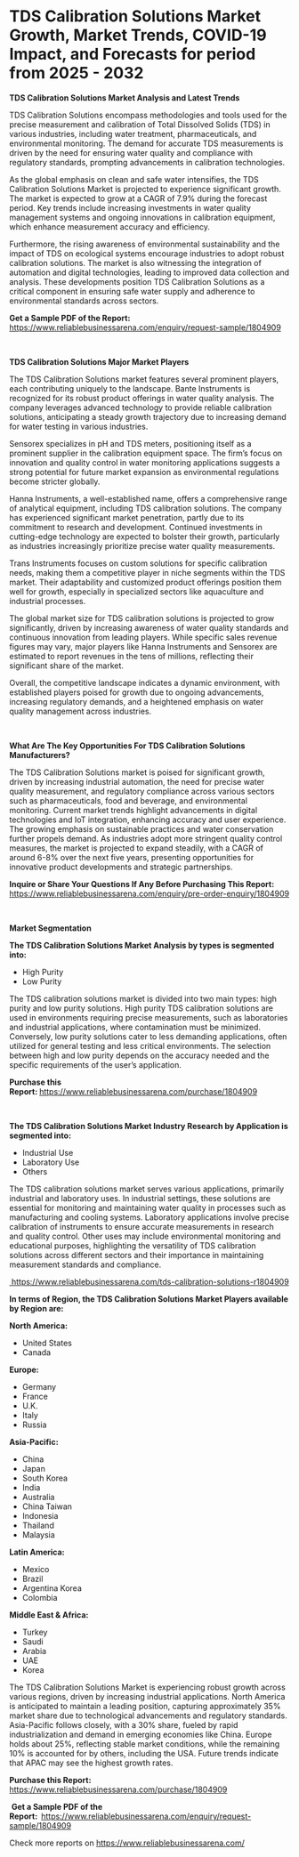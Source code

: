 <p><h1>TDS Calibration Solutions Market Growth, Market Trends, COVID-19 Impact, and Forecasts for period from 2025 - 2032</h1></p><p><strong>TDS Calibration Solutions Market Analysis and Latest Trends</strong></p>
<p><p>TDS Calibration Solutions encompass methodologies and tools used for the precise measurement and calibration of Total Dissolved Solids (TDS) in various industries, including water treatment, pharmaceuticals, and environmental monitoring. The demand for accurate TDS measurements is driven by the need for ensuring water quality and compliance with regulatory standards, prompting advancements in calibration technologies.</p><p>As the global emphasis on clean and safe water intensifies, the TDS Calibration Solutions Market is projected to experience significant growth. The market is expected to grow at a CAGR of 7.9% during the forecast period. Key trends include increasing investments in water quality management systems and ongoing innovations in calibration equipment, which enhance measurement accuracy and efficiency. </p><p>Furthermore, the rising awareness of environmental sustainability and the impact of TDS on ecological systems encourage industries to adopt robust calibration solutions. The market is also witnessing the integration of automation and digital technologies, leading to improved data collection and analysis. These developments position TDS Calibration Solutions as a critical component in ensuring safe water supply and adherence to environmental standards across sectors.</p></p>
<p><strong>Get a Sample PDF of the Report:&nbsp;</strong> <a href="https://www.reliablebusinessarena.com/enquiry/request-sample/1804909?utm_campaign=2137&utm_medium=2&utm_source=Github&utm_content=ia&utm_term=01042025&utm_id=tds-calibration-solutions">https://www.reliablebusinessarena.com/enquiry/request-sample/1804909</a></p>
<p>&nbsp;</p>
<p><strong>TDS Calibration Solutions Major Market Players</strong></p>
<p><p>The TDS Calibration Solutions market features several prominent players, each contributing uniquely to the landscape. Bante Instruments is recognized for its robust product offerings in water quality analysis. The company leverages advanced technology to provide reliable calibration solutions, anticipating a steady growth trajectory due to increasing demand for water testing in various industries.</p><p>Sensorex specializes in pH and TDS meters, positioning itself as a prominent supplier in the calibration equipment space. The firm’s focus on innovation and quality control in water monitoring applications suggests a strong potential for future market expansion as environmental regulations become stricter globally.</p><p>Hanna Instruments, a well-established name, offers a comprehensive range of analytical equipment, including TDS calibration solutions. The company has experienced significant market penetration, partly due to its commitment to research and development. Continued investments in cutting-edge technology are expected to bolster their growth, particularly as industries increasingly prioritize precise water quality measurements.</p><p>Trans Instruments focuses on custom solutions for specific calibration needs, making them a competitive player in niche segments within the TDS market. Their adaptability and customized product offerings position them well for growth, especially in specialized sectors like aquaculture and industrial processes.</p><p>The global market size for TDS calibration solutions is projected to grow significantly, driven by increasing awareness of water quality standards and continuous innovation from leading players. While specific sales revenue figures may vary, major players like Hanna Instruments and Sensorex are estimated to report revenues in the tens of millions, reflecting their significant share of the market.</p><p>Overall, the competitive landscape indicates a dynamic environment, with established players poised for growth due to ongoing advancements, increasing regulatory demands, and a heightened emphasis on water quality management across industries.</p></p>
<p>&nbsp;</p>
<p><strong>What Are The Key Opportunities For TDS Calibration Solutions Manufacturers?</strong></p>
<p><p>The TDS Calibration Solutions market is poised for significant growth, driven by increasing industrial automation, the need for precise water quality measurement, and regulatory compliance across various sectors such as pharmaceuticals, food and beverage, and environmental monitoring. Current market trends highlight advancements in digital technologies and IoT integration, enhancing accuracy and user experience. The growing emphasis on sustainable practices and water conservation further propels demand. As industries adopt more stringent quality control measures, the market is projected to expand steadily, with a CAGR of around 6-8% over the next five years, presenting opportunities for innovative product developments and strategic partnerships.</p></p>
<p><strong>Inquire or Share Your Questions If Any Before Purchasing This Report:</strong> <a href="https://www.reliablebusinessarena.com/enquiry/pre-order-enquiry/1804909?utm_campaign=2137&utm_medium=2&utm_source=Github&utm_content=ia&utm_term=01042025&utm_id=tds-calibration-solutions">https://www.reliablebusinessarena.com/enquiry/pre-order-enquiry/1804909</a></p>
<p>&nbsp;</p>
<p><strong>Market Segmentation</strong></p>
<p><strong>The TDS Calibration Solutions Market Analysis by types is segmented into:</strong></p>
<p><ul><li>High Purity</li><li>Low Purity</li></ul></p>
<p><p>The TDS calibration solutions market is divided into two main types: high purity and low purity solutions. High purity TDS calibration solutions are used in environments requiring precise measurements, such as laboratories and industrial applications, where contamination must be minimized. Conversely, low purity solutions cater to less demanding applications, often utilized for general testing and less critical environments. The selection between high and low purity depends on the accuracy needed and the specific requirements of the user’s application.</p></p>
<p><strong>Purchase this Report:&nbsp;</strong><a href="https://www.reliablebusinessarena.com/purchase/1804909?utm_campaign=2137&utm_medium=2&utm_source=Github&utm_content=ia&utm_term=01042025&utm_id=tds-calibration-solutions">https://www.reliablebusinessarena.com/purchase/1804909</a></p>
<p>&nbsp;</p>
<p><strong>The TDS Calibration Solutions Market Industry Research by Application is segmented into:</strong></p>
<p><ul><li>Industrial Use</li><li>Laboratory Use</li><li>Others</li></ul></p>
<p><p>The TDS calibration solutions market serves various applications, primarily industrial and laboratory uses. In industrial settings, these solutions are essential for monitoring and maintaining water quality in processes such as manufacturing and cooling systems. Laboratory applications involve precise calibration of instruments to ensure accurate measurements in research and quality control. Other uses may include environmental monitoring and educational purposes, highlighting the versatility of TDS calibration solutions across different sectors and their importance in maintaining measurement standards and compliance.</p></p>
<p><a href="https://www.reliablebusinessarena.com/tds-calibration-solutions-r1804909?utm_campaign=2137&utm_medium=2&utm_source=Github&utm_content=ia&utm_term=01042025&utm_id=tds-calibration-solutions">&nbsp;https://www.reliablebusinessarena.com/tds-calibration-solutions-r1804909</a></p>
<p><strong>In terms of Region, the TDS Calibration Solutions Market Players available by Region are:</strong></p>
<p>
    <p> <strong> North America: </strong>
        <ul>
            <li>United States</li>
            <li>Canada</li>
        </ul>
        </p> 
    <p> <strong> Europe: </strong>
        <ul>
            <li>Germany</li>
            <li>France</li>
            <li>U.K.</li>
            <li>Italy</li>
            <li>Russia</li>
        </ul>
        </p> 
    <p> <strong> Asia-Pacific: </strong>
        <ul>
            <li>China</li>
            <li>Japan</li>
            <li>South Korea</li>
            <li>India</li>
            <li>Australia</li>
            <li>China Taiwan</li>
            <li>Indonesia</li>
            <li>Thailand</li>
            <li>Malaysia</li>
        </ul>
        </p> 
    <p> <strong> Latin America: </strong>
        <ul>
            <li>Mexico</li>
            <li>Brazil</li>
            <li>Argentina Korea</li>
            <li>Colombia</li>
        </ul>
        </p> 
    <p> <strong> Middle East & Africa: </strong>
        <ul>
            <li>Turkey</li>
            <li>Saudi</li>
            <li>Arabia</li>
            <li>UAE</li>
            <li>Korea</li>
        </ul>
    </p>
    </p>
<p><p>The TDS Calibration Solutions Market is experiencing robust growth across various regions, driven by increasing industrial applications. North America is anticipated to maintain a leading position, capturing approximately 35% market share due to technological advancements and regulatory standards. Asia-Pacific follows closely, with a 30% share, fueled by rapid industrialization and demand in emerging economies like China. Europe holds about 25%, reflecting stable market conditions, while the remaining 10% is accounted for by others, including the USA. Future trends indicate that APAC may see the highest growth rates.</p></p>
<p><strong>Purchase this Report: </strong><a href="https://www.reliablebusinessarena.com/purchase/1804909?utm_campaign=2137&utm_medium=2&utm_source=Github&utm_content=ia&utm_term=01042025&utm_id=tds-calibration-solutions">https://www.reliablebusinessarena.com/purchase/1804909</a></p>
<p>&nbsp;<strong>Get a Sample PDF of the Report:&nbsp;&nbsp;</strong><a href="https://www.reliablebusinessarena.com/enquiry/request-sample/1804909?utm_campaign=2137&utm_medium=2&utm_source=Github&utm_content=ia&utm_term=01042025&utm_id=tds-calibration-solutions">https://www.reliablebusinessarena.com/enquiry/request-sample/1804909</a></p>
<p><strong></strong></p>
<p>Check more reports on <a href="https://www.reliablebusinessarena.com/?utm_campaign=2137&utm_medium=2&utm_source=Github&utm_content=ia&utm_term=01042025&utm_id=tds-calibration-solutions">https://www.reliablebusinessarena.com/</a></p>